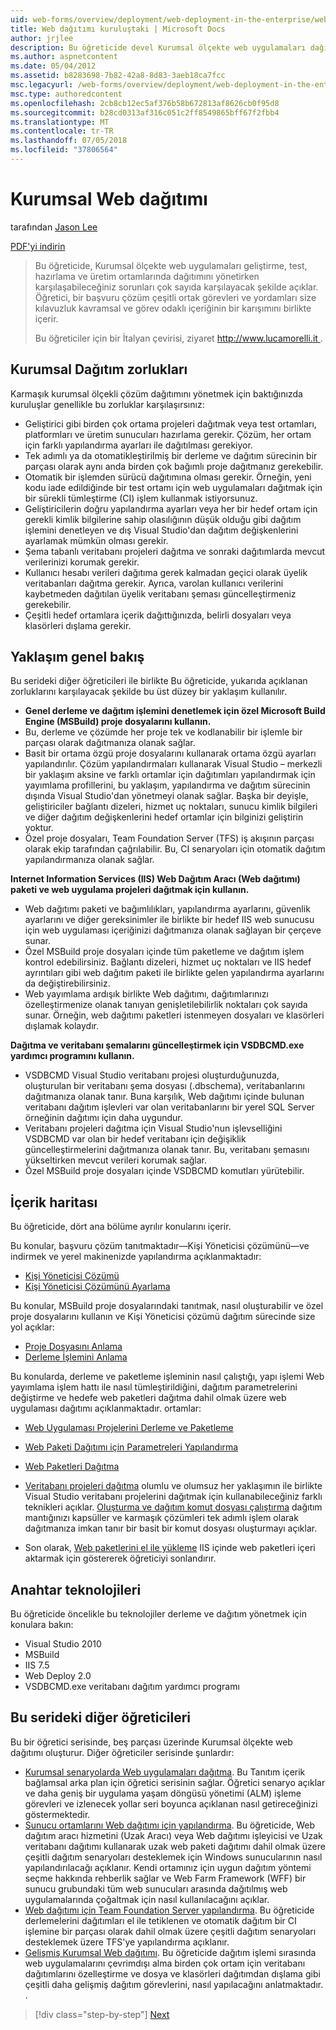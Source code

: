```yaml
---
uid: web-forms/overview/deployment/web-deployment-in-the-enterprise/web-deployment-in-the-enterprise
title: Web dağıtımı kuruluştaki | Microsoft Docs
author: jrjlee
description: Bu öğreticide devel Kurumsal ölçekte web uygulamaları dağıtımını yönetirken karşılaşabileceğiniz sorunları çok sayıda karşılamak açıklar...
ms.author: aspnetcontent
ms.date: 05/04/2012
ms.assetid: b8283698-7b82-42a8-8d83-3aeb18ca7fcc
msc.legacyurl: /web-forms/overview/deployment/web-deployment-in-the-enterprise/web-deployment-in-the-enterprise
msc.type: authoredcontent
ms.openlocfilehash: 2cb8cb12ec5af376b58b672813af8626cb0f95d8
ms.sourcegitcommit: b28cd0313af316c051c2ff8549865bff67f2fbb4
ms.translationtype: MT
ms.contentlocale: tr-TR
ms.lasthandoff: 07/05/2018
ms.locfileid: "37806564"
---
```

<a name="web-deployment-in-the-enterprise"></a>Kurumsal Web dağıtımı
====================
tarafından [Jason Lee](https://github.com/jrjlee)

[PDF'yi indirin](https://msdnshared.blob.core.windows.net/media/MSDNBlogsFS/prod.evol.blogs.msdn.com/CommunityServer.Blogs.Components.WeblogFiles/00/00/00/63/56/8130.DeployingWebAppsInEnterpriseScenarios.pdf)

> Bu öğreticide, Kurumsal ölçekte web uygulamaları geliştirme, test, hazırlama ve üretim ortamlarında dağıtımını yönetirken karşılaşabileceğiniz sorunları çok sayıda karşılayacak şekilde açıklar. Öğretici, bir başvuru çözüm çeşitli ortak görevleri ve yordamları size kılavuzluk kavramsal ve görev odaklı içeriğinin bir karışımını birlikte içerir.
> 
> Bu öğreticiler için bir İtalyan çevirisi, ziyaret [ http://www.lucamorelli.it ](http://www.lucamorelli.it).


## <a name="enterprise-deployment-challenges"></a>Kurumsal Dağıtım zorlukları

Karmaşık kurumsal ölçekli çözüm dağıtımını yönetmek için baktığınızda kuruluşlar genellikle bu zorluklar karşılaşırsınız:

- Geliştirici gibi birden çok ortama projeleri dağıtmak veya test ortamları, platformları ve üretim sunucuları hazırlama gerekir. Çözüm, her ortam için farklı yapılandırma ayarları ile dağıtılması gerekiyor.
- Tek adımlı ya da otomatikleştirilmiş bir derleme ve dağıtım sürecinin bir parçası olarak aynı anda birden çok bağımlı proje dağıtmanız gerekebilir.
- Otomatik bir işlemden sürücü dağıtımına olması gerekir. Örneğin, yeni kodu iade edildiğinde bir test ortamı için web uygulamaları dağıtmak için bir sürekli tümleştirme (CI) işlem kullanmak istiyorsunuz.
- Geliştiricilerin doğru yapılandırma ayarları veya her bir hedef ortam için gerekli kimlik bilgilerine sahip olasılığının düşük olduğu gibi dağıtım işlemini denetleyen ve dış Visual Studio'dan dağıtım değişkenlerini ayarlamak mümkün olması gerekir.
- Şema tabanlı veritabanı projeleri dağıtma ve sonraki dağıtımlarda mevcut verilerinizi korumak gerekir.
- Kullanıcı hesabı verileri dağıtıma gerek kalmadan geçici olarak üyelik veritabanları dağıtma gerekir. Ayrıca, varolan kullanıcı verilerini kaybetmeden dağıtılan üyelik veritabanı şeması güncelleştirmeniz gerekebilir.
- Çeşitli hedef ortamlara içerik dağıttığınızda, belirli dosyaları veya klasörleri dışlama gerekir.

## <a name="overview-of-approach"></a>Yaklaşım genel bakış

Bu serideki diğer öğreticileri ile birlikte Bu öğreticide, yukarıda açıklanan zorluklarını karşılayacak şekilde bu üst düzey bir yaklaşım kullanılır.

- **Genel derleme ve dağıtım işlemini denetlemek için özel Microsoft Build Engine (MSBuild) proje dosyalarını kullanın.**
- Bu, derleme ve çözümde her proje tek ve kodlanabilir bir işlemle bir parçası olarak dağıtmanıza olanak sağlar.
- Basit bir ortama özgü proje dosyalarını kullanarak ortama özgü ayarları yapılandırılır. Çözüm yapılandırmaları kullanarak Visual Studio – merkezli bir yaklaşım aksine ve farklı ortamlar için dağıtımları yapılandırmak için yayımlama profillerini, bu yaklaşım, yapılandırma ve dağıtım sürecinin dışında Visual Studio'dan yönetmeyi olanak sağlar. Başka bir deyişle, geliştiriciler bağlantı dizeleri, hizmet uç noktaları, sunucu kimlik bilgileri ve diğer dağıtım değişkenlerini hedef ortamlar için bilginizi geliştirin yoktur.
- Özel proje dosyaları, Team Foundation Server (TFS) iş akışının parçası olarak ekip tarafından çağrılabilir. Bu, CI senaryoları için otomatik dağıtım yapılandırmanıza olanak sağlar.

**Internet Information Services (IIS) Web Dağıtım Aracı (Web dağıtımı) paketi ve web uygulama projeleri dağıtmak için kullanın.**

- Web dağıtımı paketi ve bağımlılıkları, yapılandırma ayarlarını, güvenlik ayarlarını ve diğer gereksinimler ile birlikte bir hedef IIS web sunucusu için web uygulaması içeriğinizi dağıtmanıza olanak sağlayan bir çerçeve sunar.
- Özel MSBuild proje dosyaları içinde tüm paketleme ve dağıtım işlem kontrol edebilirsiniz. Bağlantı dizeleri, hizmet uç noktaları ve IIS hedef ayrıntıları gibi web dağıtım paketi ile birlikte gelen yapılandırma ayarlarını da değiştirebilirsiniz.
- Web yayımlama ardışık birlikte Web dağıtımı, dağıtımlarınızı özelleştirmenize olanak tanıyan genişletilebilirlik noktaları çok sayıda sunar. Örneğin, web dağıtımı paketleri istenmeyen dosyaları ve klasörleri dışlamak kolaydır.

**Dağıtma ve veritabanı şemalarını güncelleştirmek için VSDBCMD.exe yardımcı programını kullanın.**

- VSDBCMD Visual Studio veritabanı projesi oluşturduğunuzda, oluşturulan bir veritabanı şema dosyası (.dbschema), veritabanlarını dağıtmanıza olanak tanır. Buna karşılık, Web dağıtımı içinde bulunan veritabanı dağıtım işlevleri var olan veritabanlarını bir yerel SQL Server örneğinin dağıtımı için daha uygundur.
- Veritabanı projeleri dağıtma için Visual Studio'nun işlevselliğini VSDBCMD var olan bir hedef veritabanı için değişiklik güncelleştirmelerini dağıtmanıza olanak tanır. Bu, veritabanı şemasını yükseltirken mevcut verileri korumak sağlar.
- Özel MSBuild proje dosyaları içinde VSDBCMD komutları yürütebilir.

## <a name="content-map"></a>İçerik haritası

Bu öğreticide, dört ana bölüme ayrılır konularını içerir.

Bu konular, başvuru çözüm tanıtmaktadır&#x2014;Kişi Yöneticisi çözümünü&#x2014;ve indirmek ve yerel makinenizde yapılandırma açıklanmaktadır:

- [Kişi Yöneticisi Çözümü](the-contact-manager-solution.md)
- [Kişi Yöneticisi Çözümünü Ayarlama](setting-up-the-contact-manager-solution.md)

Bu konular, MSBuild proje dosyalarındaki tanıtmak, nasıl oluşturabilir ve özel proje dosyalarını kullanın ve Kişi Yöneticisi çözümü dağıtım sürecinde size yol açıklar:

- [Proje Dosyasını Anlama](understanding-the-project-file.md)
- [Derleme İşlemini Anlama](understanding-the-build-process.md)

Bu konularda, derleme ve paketleme işleminin nasıl çalıştığı, yapı işlemi Web yayımlama işlem hattı ile nasıl tümleştirildiğini, dağıtım parametrelerini değiştirme ve hedefe web paketleri dağıtma dahil olmak üzere web uygulaması dağıtımı açıklanmaktadır. ortamlar:

- [Web Uygulaması Projelerini Derleme ve Paketleme](building-and-packaging-web-application-projects.md)
- [Web Paketi Dağıtımı için Parametreleri Yapılandırma](configuring-parameters-for-web-package-deployment.md)
- [Web Paketleri Dağıtma](deploying-web-packages.md)

- [Veritabanı projeleri dağıtma](deploying-database-projects.md) olumlu ve olumsuz her yaklaşımın ile birlikte Visual Studio veritabanı projelerini dağıtmak için kullanabileceğiniz farklı teknikleri açıklar. [Oluşturma ve dağıtım komut dosyası çalıştırma](creating-and-running-a-deployment-command-file.md) dağıtım mantığınızı kapsüller ve karmaşık çözümleri tek adımlı işlem olarak dağıtmanıza imkan tanır bir basit bir komut dosyası oluşturmayı açıklar.
- Son olarak, [Web paketlerini el ile yükleme](manually-installing-web-packages.md) IIS içinde web paketleri içeri aktarmak için göstererek öğreticiyi sonlandırır.

## <a name="key-technologies"></a>Anahtar teknolojileri

Bu öğreticide öncelikle bu teknolojiler derleme ve dağıtım yönetmek için konulara bakın:

- Visual Studio 2010
- MSBuild
- IIS 7.5
- Web Deploy 2.0
- VSDBCMD.exe veritabanı dağıtım yardımcı programı

## <a name="other-tutorials-in-this-series"></a>Bu serideki diğer öğreticileri

Bu bir öğretici serisinde, beş parçası üzerinde Kurumsal ölçekte web dağıtımı oluşturur. Diğer öğreticiler serisinde şunlardır:

- [Kurumsal senaryolarda Web uygulamaları dağıtma](../deploying-web-applications-in-enterprise-scenarios/deploying-web-applications-in-enterprise-scenarios.md). Bu Tanıtım içerik bağlamsal arka plan için öğretici serisinin sağlar. Öğretici senaryo açıklar ve daha geniş bir uygulama yaşam döngüsü yönetimi (ALM) işleme görevleri ve izlenecek yollar seri boyunca açıklanan nasıl getireceğinizi göstermektedir.
- [Sunucu ortamlarını Web dağıtımı için yapılandırma](../configuring-server-environments-for-web-deployment/configuring-server-environments-for-web-deployment.md). Bu öğreticide, Web dağıtım aracı hizmetini (Uzak Aracı) veya Web dağıtımı işleyicisi ve Uzak veritabanı dağıtımı kullanarak uzak web paketi dağıtımı dahil olmak üzere çeşitli dağıtım senaryoları desteklemek için Windows sunucularının nasıl yapılandırılacağı açıklanır. Kendi ortamınız için uygun dağıtım yöntemi seçme hakkında rehberlik sağlar ve Web Farm Framework (WFF) bir sunucu grubundaki tüm web sunucuları arasında dağıtılmış web uygulamalarında çoğaltmak için nasıl kullanılacağını açıklar.
- [Web dağıtımı için Team Foundation Server yapılandırma](../configuring-team-foundation-server-for-web-deployment/configuring-team-foundation-server-for-web-deployment.md). Bu öğreticide derlemelerini dağıtımları el ile tetiklenen ve otomatik dağıtım bir CI işlemine bir parçası olarak dahil olmak üzere çeşitli dağıtım senaryoları desteklemek üzere TFS'ye yapılandırma açıklanır.
- [Gelişmiş Kurumsal Web dağıtımı](../advanced-enterprise-web-deployment/advanced-enterprise-web-deployment.md). Bu öğreticide dağıtım işlemi sırasında web uygulamalarını çevrimdışı alma birden çok ortam için veritabanı dağıtımlarını özelleştirme ve dosya ve klasörleri dağıtımdan dışlama gibi çeşitli daha gelişmiş dağıtım görevlerini, nasıl yapılacağını anlatmaktadır. .

> [!div class="step-by-step"]
> [Next](the-contact-manager-solution.md)
